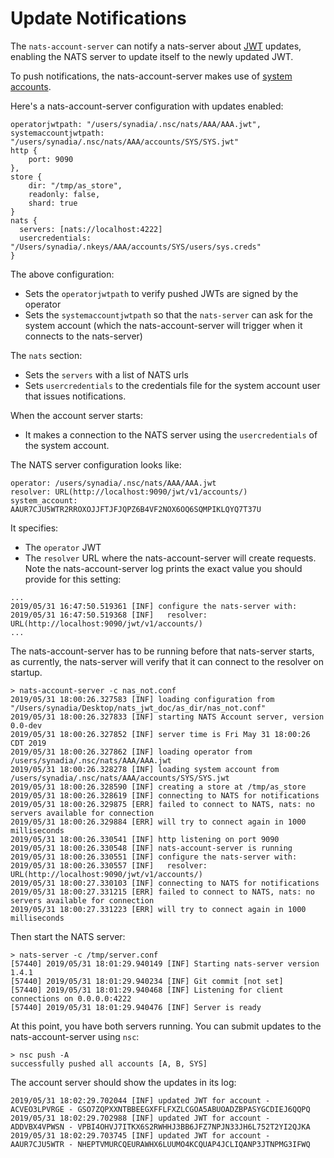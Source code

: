 # Update Notifications

The `nats-account-server` can notify a nats-server about [JWT](../../nats-server/configuration/securing_nats/jwt/) updates, enabling the NATS server to update itself to the newly updated JWT.

To push notifications, the nats-account-server makes use of [system accounts](../../nats-server/configuration/sys_accounts/README.md).

Here's a nats-account-server configuration with updates enabled:

```text
operatorjwtpath: "/users/synadia/.nsc/nats/AAA/AAA.jwt",
systemaccountjwtpath: "/users/synadia/.nsc/nats/AAA/accounts/SYS/SYS.jwt"
http {
    port: 9090
},
store {
    dir: "/tmp/as_store",
    readonly: false,
    shard: true
}
nats {
  servers: [nats://localhost:4222]
  usercredentials: "/Users/synadia/.nkeys/AAA/accounts/SYS/users/sys.creds"
}
```

The above configuration:

* Sets the `operatorjwtpath` to verify pushed JWTs are signed by the operator
* Sets the `systemaccountjwtpath` so that the `nats-server` can ask for the system account \(which the nats-account-server will trigger when it connects to the nats-server\)

The `nats` section:

* Sets the `servers` with a list of NATS urls
* Sets `usercredentials` to the credentials file for the system account user that issues notifications.

When the account server starts:

* It makes a connection to the NATS server using the `usercredentials` of the system account.

The NATS server configuration looks like:

```text
operator: /users/synadia/.nsc/nats/AAA/AAA.jwt
resolver: URL(http://localhost:9090/jwt/v1/accounts/)
system_account: AAUR7CJU5WTR2RROXOJJFTJFJQPZ6B4VF2NOX6OQ6SQMPIKLQYQ7T37U
```

It specifies:

* The `operator` JWT
* The `resolver` URL where the nats-account-server will create requests. Note the nats-account-server log prints the exact value you should provide for this setting:

```text
...
2019/05/31 16:47:50.519361 [INF] configure the nats-server with:
2019/05/31 16:47:50.519368 [INF]   resolver: URL(http://localhost:9090/jwt/v1/accounts/)
...
```

The nats-account-server has to be running before that nats-server starts, as currently, the nats-server will verify that it can connect to the resolver on startup.

```text
> nats-account-server -c nas_not.conf
2019/05/31 18:00:26.327583 [INF] loading configuration from "/Users/synadia/Desktop/nats_jwt_doc/as_dir/nas_not.conf"
2019/05/31 18:00:26.327833 [INF] starting NATS Account server, version 0.0-dev
2019/05/31 18:00:26.327852 [INF] server time is Fri May 31 18:00:26 CDT 2019
2019/05/31 18:00:26.327862 [INF] loading operator from /users/synadia/.nsc/nats/AAA/AAA.jwt
2019/05/31 18:00:26.328278 [INF] loading system account from /users/synadia/.nsc/nats/AAA/accounts/SYS/SYS.jwt
2019/05/31 18:00:26.328590 [INF] creating a store at /tmp/as_store
2019/05/31 18:00:26.328619 [INF] connecting to NATS for notifications
2019/05/31 18:00:26.329875 [ERR] failed to connect to NATS, nats: no servers available for connection
2019/05/31 18:00:26.329884 [ERR] will try to connect again in 1000 milliseconds
2019/05/31 18:00:26.330541 [INF] http listening on port 9090
2019/05/31 18:00:26.330548 [INF] nats-account-server is running
2019/05/31 18:00:26.330551 [INF] configure the nats-server with:
2019/05/31 18:00:26.330557 [INF]   resolver: URL(http://localhost:9090/jwt/v1/accounts/)
2019/05/31 18:00:27.330103 [INF] connecting to NATS for notifications
2019/05/31 18:00:27.331215 [ERR] failed to connect to NATS, nats: no servers available for connection
2019/05/31 18:00:27.331223 [ERR] will try to connect again in 1000 milliseconds
```

Then start the NATS server:

```text
> nats-server -c /tmp/server.conf
[57440] 2019/05/31 18:01:29.940149 [INF] Starting nats-server version 1.4.1
[57440] 2019/05/31 18:01:29.940234 [INF] Git commit [not set]
[57440] 2019/05/31 18:01:29.940468 [INF] Listening for client connections on 0.0.0.0:4222
[57440] 2019/05/31 18:01:29.940476 [INF] Server is ready
```

At this point, you have both servers running. You can submit updates to the nats-account-server using `nsc`:

```text
> nsc push -A
successfully pushed all accounts [A, B, SYS]
```

The account server should show the updates in its log:

```text
2019/05/31 18:02:29.702044 [INF] updated JWT for account - ACVEO3LPVRGE - GSO7ZQPXXNTBBEEGXFFLFXZLCGOA5ABUOADZBPASYGCDIEJ6QQPQ
2019/05/31 18:02:29.702988 [INF] updated JWT for account - ADDVBX4VPWSN - VPBI4OHVJ7ITKX6S2RWHHJ3BB6JFZ7NPJN33JH6L752T2YI2QJKA
2019/05/31 18:02:29.703745 [INF] updated JWT for account - AAUR7CJU5WTR - NHEPTVMURCQEURAWHX6LUUMO4KCQUAP4JCLIQANP3JTNPMG3IFWQ
```


